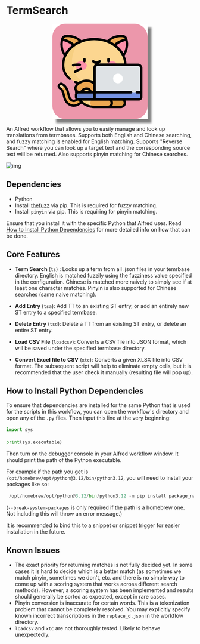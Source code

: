 # TermSearch

<p align="center">
  <img src="icon.png" style="box-shadow: 10px 10px 5px grey;">
</p>


An Alfred workflow that allows you to easily manage and look up translations from termbases. Supports both English and Chinese searching, and fuzzy matching is enabled for English matching. Supports "Reverse Search" where you can look up a target text and the corresponding source text will be returned. Also supports pinyin matching for Chinese searches.

![img](preview.gif)

## Dependencies

- Python
- Install [thefuzz](https://github.com/seatgeek/thefuzz) via pip. This is required for fuzzy matching.
- Install `pinyin` via pip. This is requiring for pinyin matching.

Ensure that you install it with the specific Python that Alfred uses. Read [How to Install Python Dependencies](#how-to-install-python-dependencies) for more detailed info on how that can be done.

## Core Features
- **Term Search** (`ts`) : Looks up a term from all .json files in your temrbase directory. English is matched fuzzily using the fuzziness value specified in the configuration. Chinese is matched more naively to simply see if at least one character matches. Pinyin is also supported for Chinese searches (same naive matching).

- **Add Entry** (`tsa`): Add TT to an existing ST entry, or add an entirely new ST entry to a specified termbase.

- **Delete Entry** (`tsd`): Delete a TT from an existing ST entry, or delete an entire ST entry.

- **Load CSV File** (`loadcsv`): Converts a CSV file into JSON format, which will be saved under the specified termbase directory.

- **Convert Excel file to CSV** (`xtc`): Converts a given XLSX file into CSV format. The subsequent script will help to eliminate empty cells, but it is recommended that the user check it manually (resulting file will pop up).

## How to Install Python Dependencies

To ensure that dependencies are installed for the same Python that is used for the scripts in this workflow, you can open the workflow's directory and open any of the `.py` files. Then input this line at the very beginning:

```python
import sys

print(sys.executable)
```

Then turn on the debugger console in your Alfred workflow window. It should print the path of the Python executable.

For example if the path you get is `/opt/homebrew/opt/python@3.12/bin/python3.12`, you will need to install your packages like so:

```python
 /opt/homebrew/opt/python@3.12/bin/python3.12 -m pip install package_name --break-system-packages
```

(`--break-system-packages` is only required if the path is a homebrew one. Not including this will throw an error message.)

It is recommended to bind this to a snippet or snippet trigger for easier installation in the future.

## Known Issues
- The exact priority for returning matches is not fully decided yet. In some cases it is hard to decide which is a better match (as sometimes we match pinyin, sometimes we don't, etc. and there is no simple way to come up with a scoring system that works across different search methods). However, a scoring system has been implemented and results should generally be sorted as expected, except in rare cases.
- Pinyin conversion is inaccurate for certain words. This is a tokenization problem that cannot be completely resolved. You may explicitly specify known incorrect transcriptions in the `replace_d.json` in the workflow directory.
- `loadcsv` and `xtc` are not thoroughly tested. Likely to behave unexpectedly.
